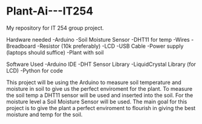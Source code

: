 # Plant-Ai---IT254
My repository for IT 254 group project.

Hardware needed
-Arduino
-Soil Moisture Sensor
-DHT11 for temp
-Wires
-Breadboard
-Resistor (10k preferably)
-LCD
-USB Cable
-Power supply (laptops should suffice)
-Plant with soil

Software Used
-Arduino IDE
-DHT Sensor Library
-LiquidCrystal Library (for LCD)
-Python for code

This project will be using the Arduino to measure soil temperature and moisture in soil to give us the perfect enviroment for the plant. To measure the soil temp a DHT11 sensor will be used and inserted into the soil. For the moisture level a Soil Moisture Sensor will be used. The main goal for this project is to give the plant a perfect enviroment to flourish in giving the best moisture and temp for the soil. 
